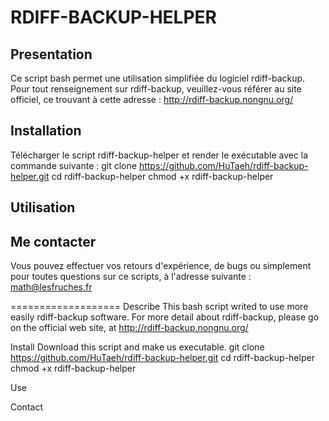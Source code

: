 RDIFF-BACKUP-HELPER
===================

Presentation
------------
Ce script bash permet une utilisation simplifiée du logiciel rdiff-backup.
Pour tout renseignement sur rdiff-backup, veuillez-vous référer au site officiel,
ce trouvant à cette adresse : http://rdiff-backup.nongnu.org/

Installation
------------
Télécharger le script rdiff-backup-helper et render le exécutable avec la commande suivante :
    git clone https://github.com/HuTaeh/rdiff-backup-helper.git 
    cd rdiff-backup-helper
    chmod +x rdiff-backup-helper

Utilisation
-----------


Me contacter
------------
Vous pouvez effectuer vos retours d'expérience, de bugs ou simplement pour toutes questions sur ce scripts,
à l'adresse suivante : math@lesfruches.fr

===================
Describe
This bash script writed to use more easily rdiff-backup software.
For more detail about rdiff-backup, please go on the official web site, at http://rdiff-backup.nongnu.org/

Install
Download this script and make us executable.
    git clone https://github.com/HuTaeh/rdiff-backup-helper.git
    cd rdiff-backup-helper
    chmod +x rdiff-backup-helper

Use
 
Contact

